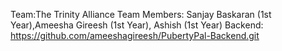 Team:The Trinity Alliance
Team Members:
Sanjay Baskaran (1st Year),Ameesha Gireesh (1st Year), Ashish (1st Year)
Backend:
https://github.com/ameeshagireesh/PubertyPal-Backend.git

